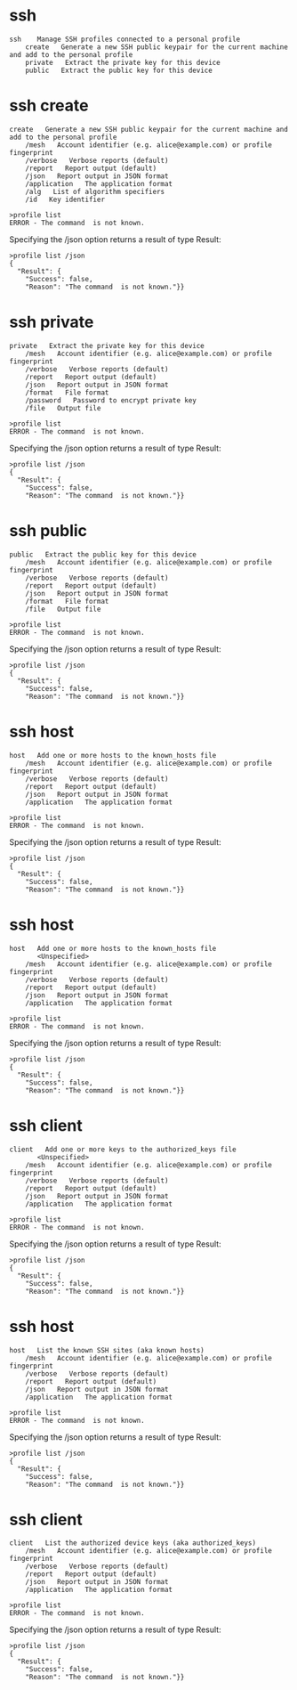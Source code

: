 

# ssh

````
ssh    Manage SSH profiles connected to a personal profile
    create   Generate a new SSH public keypair for the current machine and add to the personal profile
    private   Extract the private key for this device
    public   Extract the public key for this device
````


# ssh create

````
create   Generate a new SSH public keypair for the current machine and add to the personal profile
    /mesh   Account identifier (e.g. alice@example.com) or profile fingerprint
    /verbose   Verbose reports (default)
    /report   Report output (default)
    /json   Report output in JSON format
    /application   The application format
    /alg   List of algorithm specifiers
    /id   Key identifier
````

````
>profile list
ERROR - The command  is not known.
````

Specifying the /json option returns a result of type Result:

````
>profile list /json
{
  "Result": {
    "Success": false,
    "Reason": "The command  is not known."}}
````

# ssh private

````
private   Extract the private key for this device
    /mesh   Account identifier (e.g. alice@example.com) or profile fingerprint
    /verbose   Verbose reports (default)
    /report   Report output (default)
    /json   Report output in JSON format
    /format   File format
    /password   Password to encrypt private key
    /file   Output file
````

````
>profile list
ERROR - The command  is not known.
````

Specifying the /json option returns a result of type Result:

````
>profile list /json
{
  "Result": {
    "Success": false,
    "Reason": "The command  is not known."}}
````

# ssh public

````
public   Extract the public key for this device
    /mesh   Account identifier (e.g. alice@example.com) or profile fingerprint
    /verbose   Verbose reports (default)
    /report   Report output (default)
    /json   Report output in JSON format
    /format   File format
    /file   Output file
````

````
>profile list
ERROR - The command  is not known.
````

Specifying the /json option returns a result of type Result:

````
>profile list /json
{
  "Result": {
    "Success": false,
    "Reason": "The command  is not known."}}
````

# ssh host

````
host   Add one or more hosts to the known_hosts file
    /mesh   Account identifier (e.g. alice@example.com) or profile fingerprint
    /verbose   Verbose reports (default)
    /report   Report output (default)
    /json   Report output in JSON format
    /application   The application format
````

````
>profile list
ERROR - The command  is not known.
````

Specifying the /json option returns a result of type Result:

````
>profile list /json
{
  "Result": {
    "Success": false,
    "Reason": "The command  is not known."}}
````

# ssh host

````
host   Add one or more hosts to the known_hosts file
       <Unspecified>
    /mesh   Account identifier (e.g. alice@example.com) or profile fingerprint
    /verbose   Verbose reports (default)
    /report   Report output (default)
    /json   Report output in JSON format
    /application   The application format
````

````
>profile list
ERROR - The command  is not known.
````

Specifying the /json option returns a result of type Result:

````
>profile list /json
{
  "Result": {
    "Success": false,
    "Reason": "The command  is not known."}}
````

# ssh client

````
client   Add one or more keys to the authorized_keys file
       <Unspecified>
    /mesh   Account identifier (e.g. alice@example.com) or profile fingerprint
    /verbose   Verbose reports (default)
    /report   Report output (default)
    /json   Report output in JSON format
    /application   The application format
````

````
>profile list
ERROR - The command  is not known.
````

Specifying the /json option returns a result of type Result:

````
>profile list /json
{
  "Result": {
    "Success": false,
    "Reason": "The command  is not known."}}
````

# ssh host

````
host   List the known SSH sites (aka known hosts)
    /mesh   Account identifier (e.g. alice@example.com) or profile fingerprint
    /verbose   Verbose reports (default)
    /report   Report output (default)
    /json   Report output in JSON format
    /application   The application format
````

````
>profile list
ERROR - The command  is not known.
````

Specifying the /json option returns a result of type Result:

````
>profile list /json
{
  "Result": {
    "Success": false,
    "Reason": "The command  is not known."}}
````

# ssh client

````
client   List the authorized device keys (aka authorized_keys)
    /mesh   Account identifier (e.g. alice@example.com) or profile fingerprint
    /verbose   Verbose reports (default)
    /report   Report output (default)
    /json   Report output in JSON format
    /application   The application format
````

````
>profile list
ERROR - The command  is not known.
````

Specifying the /json option returns a result of type Result:

````
>profile list /json
{
  "Result": {
    "Success": false,
    "Reason": "The command  is not known."}}
````


